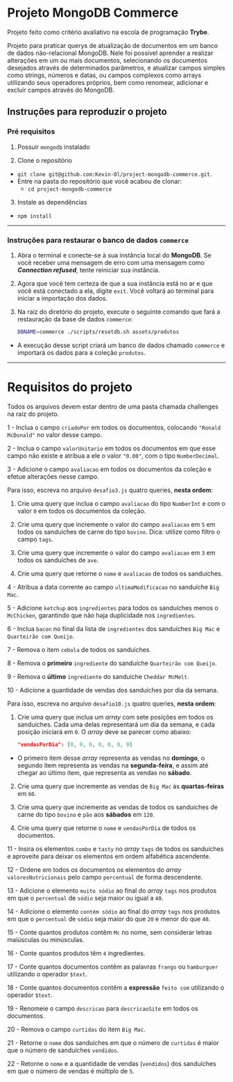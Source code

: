 
# Projeto MongoDB Commerce

Projeto feito como critério avaliativo na escola de programação **Trybe**.

Projeto para praticar querys de atualização de documentos em um banco de dados não-relacional MongoDB. Nele foi possível aprender a realizar alterações em um ou
mais documentos, selecionando os documentos desejados através de determinados parâmetros, e atualizar campos simples como strings, números e datas, ou campos
complexos como arrays utilizando seus operadores próprios, bem como renomear, adicionar e excluir campos através do MongoDB.

## Instruções para reproduzir o projeto

### Pré requisitos

1. Possuir `mongodb` instalado

2. Clone o repositório
  * `git clone git@github.com:Kevin-Ol/project-mongodb-commerce.git`.
  * Entre na pasta do repositório que você acabou de clonar:
    * `cd project-mongodb-commerce`

3. Instale as dependências
  * `npm install`

---

### Instruções para restaurar o banco de dados `commerce`

1. Abra o terminal e conecte-se à sua instância local do **MongoDB**. Se você receber uma mensagem de erro com uma mensagem como **_Connection refused_**, tente reiniciar sua instância.

2. Agora que você tem certeza de que a sua instância está no ar e que você está conectado a ela, digite `exit`. Você voltará ao terminal para iniciar a importação dos dados.

3. Na raiz do diretório do projeto, execute o seguinte comando que fará a restauração da base de dados `commerce`:
   ```sh
   DBNAME=commerce ./scripts/resetdb.sh assets/produtos
   ```

- A execução desse script criará um banco de dados chamado `commerce` e importará os dados para a coleção `produtos`.

---

# Requisitos do projeto

Todos os arquivos devem estar dentro de uma pasta chamada challenges na raíz do projeto.

1 - Inclua o campo `criadoPor` em todos os documentos, colocando `"Ronald McDonald"` no valor desse campo.

2 - Inclua o campo `valorUnitario` em todos os documentos em que esse campo não existe e atribua a ele o valor `"0.00"`, com o tipo `NumberDecimal`.

3 - Adicione o campo `avaliacao` em todos os documentos da coleção e efetue alterações nesse campo.

Para isso, escreva no arquivo `desafio3.js` quatro queries, **nesta ordem**:

1. Crie uma query que inclua o campo `avaliacao` do tipo `NumberInt` e com o valor `0` em todos os documentos da coleção.

2. Crie uma query que incremente o valor do campo `avaliacao` em `5` em todos os sanduíches de carne do tipo `bovino`. Dica: utilize como filtro o campo `tags`.

3. Crie uma query que incremente o valor do campo `avaliacao` em `3` em todos os sanduíches de `ave`.

4. Crie uma query que retorne o `nome` e `avaliacao` de todos os sanduíches.

4 - Atribua a data corrente ao campo `ultimaModificacao` no sanduíche `Big Mac`.

5 - Adicione `ketchup` aos `ingredientes` para todos os sanduíches menos o `McChicken`, garantindo que não haja duplicidade nos `ingredientes`.

6 - Inclua `bacon` no final da lista de `ingredientes` dos sanduíches `Big Mac` e `Quarteirão com Queijo`.

7 - Remova o item `cebola` de todos os sanduíches.

8 - Remova o **primeiro** `ingrediente` do sanduíche `Quarteirão com Queijo`.

9 - Remova o **último** `ingrediente` do sanduíche `Cheddar McMelt`.

10 - Adicione a quantidade de vendas dos sanduíches por dia da semana.

Para isso, escreva no arquivo `desafio10.js` quatro queries, **nesta ordem**:

1. Crie uma query que inclua um _array_ com sete posições em todos os sanduíches. Cada uma delas representará um dia da semana, e cada posição iniciará em `0`. O _array_ deve se parecer como abaixo:
   ```json
   "vendasPorDia": [0, 0, 0, 0, 0, 0, 0]
   ```

- O primeiro item desse _array_ representa as vendas no **domingo**, o segundo item representa as vendas na **segunda-feira**, e assim até chegar ao último item, que representa as vendas no **sábado**.

2. Crie uma query que incremente as vendas de `Big Mac` às **quartas-feiras** em `60`.

3. Crie uma query que incremente as vendas de todos os sanduíches de carne do tipo `bovino` e `pão` aos **sábados** em `120`.

4. Crie uma query que retorne o `nome` e `vendasPorDia` de todos os documentos.

11 - Insira os elementos `combo` e `tasty` no _array_ `tags` de todos os sanduíches e aproveite para deixar os elementos em ordem alfabética ascendente.

12 - Ordene em todos os documentos os elementos do _array_ `valoresNutricionais` pelo campo `percentual` de forma descendente.

13 - Adicione o elemento `muito sódio` ao final do _array_ `tags` nos produtos em que o `percentual` de `sódio` seja maior ou igual a `40`.

14 - Adicione o elemento `contém sódio` ao final do _array_ `tags` nos produtos em que o `percentual` de `sódio` seja maior do que `20` e menor do que `40`.

15 - Conte quantos produtos contêm `Mc` no nome, sem considerar letras maiúsculas ou minúsculas.

16 - Conte quantos produtos têm `4` ingredientes.

17 - Conte quantos documentos contêm as palavras `frango` ou `hamburguer` utilizando o operador `$text`.

18 - Conte quantos documentos contêm a **expressão** `feito com` utilizando o operador `$text`.

19 - Renomeie o campo `descricao` para `descricaoSite` em todos os documentos.

20 - Remova o campo `curtidas` do item `Big Mac`.

21 - Retorne o `nome` dos sanduíches em que o número de `curtidas` é maior que o número de sanduíches `vendidos`.

22 - Retorne o `nome` e a quantidade de vendas (`vendidos`) dos sanduíches em que o número de vendas é múltiplo de `5`.
